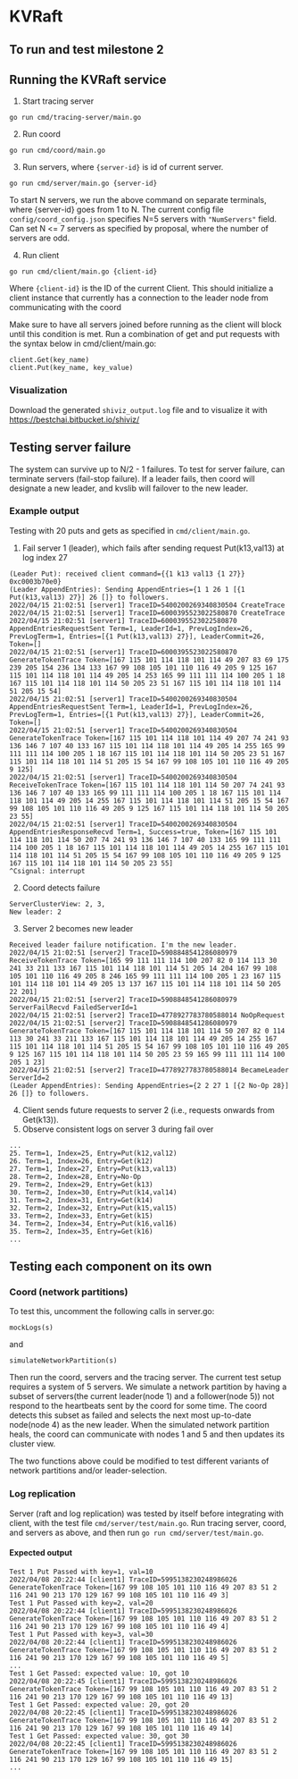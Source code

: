 # KVRaft
## To run and test milestone 2
## Running the KVRaft service 

1. Start tracing server
```console
go run cmd/tracing-server/main.go
```

2. Run coord
```console
go run cmd/coord/main.go
```
3. Run servers, where `{server-id}` is id of current server.
```console
go run cmd/server/main.go {server-id}
```
To start N servers, we run the above command on separate terminals, where {server-id} goes from 1 to N. The current config file `config/coord_config.json` specifies N=5 servers with `"NumServers"` field. Can set N <= 7 servers as specified by proposal, where the number of servers are odd.

4. Run client
```console
go run cmd/client/main.go {client-id}
````
Where `{client-id}` is the ID of the current Client. This should initialize a client instance that currently has a connection to the leader node from communicating with the coord

Make sure to have all servers joined before running as the client will block until this condition is met. Run a combination of get and put requests with the syntax below in cmd/client/main.go:

```console
client.Get(key_name)
client.Put(key_name, key_value)
````

### Visualization

Download the generated `shiviz_output.log` file and to visualize it with https://bestchai.bitbucket.io/shiviz/

## Testing server failure

The system can survive up to N/2 - 1 failures. To test for server failure, can terminate servers (fail-stop failure). If a leader fails, then coord will designate a new leader, and kvslib will failover to the new leader. 

### Example output
Testing with 20 puts and gets as specified in `cmd/client/main.go`. 
1. Fail server 1 (leader), which fails after sending request Put(k13,val13) at log index 27
```
(Leader Put): received client command={{1 k13 val13 {1 27}} 0xc0003b70e0}
(Leader AppendEntries): Sending AppendEntries={1 1 26 1 [{1 Put(k13,val13) 27}] 26 []} to followers.
2022/04/15 21:02:51 [server1] TraceID=5400200269340830504 CreateTrace
2022/04/15 21:02:51 [server1] TraceID=6000395523022580870 CreateTrace
2022/04/15 21:02:51 [server1] TraceID=6000395523022580870 AppendEntriesRequestSent Term=1, LeaderId=1, PrevLogIndex=26, PrevLogTerm=1, Entries=[{1 Put(k13,val13) 27}], LeaderCommit=26, Token=[]
2022/04/15 21:02:51 [server1] TraceID=6000395523022580870 GenerateTokenTrace Token=[167 115 101 114 118 101 114 49 207 83 69 175 239 205 154 236 134 133 167 99 108 105 101 110 116 49 205 9 125 167 115 101 114 118 101 114 49 205 14 253 165 99 111 111 114 100 205 1 18 167 115 101 114 118 101 114 50 205 23 51 167 115 101 114 118 101 114 51 205 15 54]
2022/04/15 21:02:51 [server1] TraceID=5400200269340830504 AppendEntriesRequestSent Term=1, LeaderId=1, PrevLogIndex=26, PrevLogTerm=1, Entries=[{1 Put(k13,val13) 27}], LeaderCommit=26, Token=[]
2022/04/15 21:02:51 [server1] TraceID=5400200269340830504 GenerateTokenTrace Token=[167 115 101 114 118 101 114 49 207 74 241 93 136 146 7 107 40 133 167 115 101 114 118 101 114 49 205 14 255 165 99 111 111 114 100 205 1 18 167 115 101 114 118 101 114 50 205 23 51 167 115 101 114 118 101 114 51 205 15 54 167 99 108 105 101 110 116 49 205 9 125]
2022/04/15 21:02:51 [server1] TraceID=5400200269340830504 ReceiveTokenTrace Token=[167 115 101 114 118 101 114 50 207 74 241 93 136 146 7 107 40 133 165 99 111 111 114 100 205 1 18 167 115 101 114 118 101 114 49 205 14 255 167 115 101 114 118 101 114 51 205 15 54 167 99 108 105 101 110 116 49 205 9 125 167 115 101 114 118 101 114 50 205 23 55]
2022/04/15 21:02:51 [server1] TraceID=5400200269340830504 AppendEntriesResponseRecvd Term=1, Success=true, Token=[167 115 101 114 118 101 114 50 207 74 241 93 136 146 7 107 40 133 165 99 111 111 114 100 205 1 18 167 115 101 114 118 101 114 49 205 14 255 167 115 101 114 118 101 114 51 205 15 54 167 99 108 105 101 110 116 49 205 9 125 167 115 101 114 118 101 114 50 205 23 55]
^Csignal: interrupt
```
2. Coord detects failure
```
ServerClusterView: 2, 3, 
New leader: 2
```
3. Server 2 becomes new leader
```
Received leader failure notification. I'm the new leader.
2022/04/15 21:02:51 [server2] TraceID=5908848541286080979 ReceiveTokenTrace Token=[165 99 111 111 114 100 207 82 0 114 113 30 241 33 211 133 167 115 101 114 118 101 114 51 205 14 204 167 99 108 105 101 110 116 49 205 8 246 165 99 111 111 114 100 205 1 23 167 115 101 114 118 101 114 49 205 13 137 167 115 101 114 118 101 114 50 205 22 201]
2022/04/15 21:02:51 [server2] TraceID=5908848541286080979 ServerFailRecvd FailedServerId=1
2022/04/15 21:02:51 [server2] TraceID=4778927783780588014 NoOpRequest
2022/04/15 21:02:51 [server2] TraceID=5908848541286080979 GenerateTokenTrace Token=[167 115 101 114 118 101 114 50 207 82 0 114 113 30 241 33 211 133 167 115 101 114 118 101 114 49 205 14 255 167 115 101 114 118 101 114 51 205 15 54 167 99 108 105 101 110 116 49 205 9 125 167 115 101 114 118 101 114 50 205 23 59 165 99 111 111 114 100 205 1 23]
2022/04/15 21:02:51 [server2] TraceID=4778927783780588014 BecameLeader ServerId=2
(Leader AppendEntries): Sending AppendEntries={2 2 27 1 [{2 No-Op 28}] 26 []} to followers.
```
4. Client sends future requests to server 2 (i.e., requests onwards from Get(k13)).
5. Observe consistent logs on server 3 during fail over
```
...
25. Term=1, Index=25, Entry=Put(k12,val12)
26. Term=1, Index=26, Entry=Get(k12)
27. Term=1, Index=27, Entry=Put(k13,val13)
28. Term=2, Index=28, Entry=No-Op
29. Term=2, Index=29, Entry=Get(k13)
30. Term=2, Index=30, Entry=Put(k14,val14)
31. Term=2, Index=31, Entry=Get(k14)
32. Term=2, Index=32, Entry=Put(k15,val15)
33. Term=2, Index=33, Entry=Get(k15)
34. Term=2, Index=34, Entry=Put(k16,val16)
35. Term=2, Index=35, Entry=Get(k16)
...
```
## Testing each component on its own

### Coord (network partitions)
To test this, uncomment the following calls in server.go:
```
mockLogs(s)
```
and 
```
simulateNetworkPartition(s)
```
Then run the coord, servers and the tracing server. The current test setup requires a system of 5 servers. We simulate a network partition by having a subset of servers(the current leader(node 1) and a follower(node 5)) not respond to the heartbeats sent by the coord for some time. The coord detects this subset as failed and selects the next most up-to-date node(node 4) as the new leader. When the simulated network partition heals, the coord can communicate with nodes 1 and 5 and then updates its cluster view.

The two functions above could be modified to test different variants of network partitions and/or leader-selection.
### Log replication

Server (raft and log replication) was tested by itself before integrating with client, with the test file `cmd/server/test/main.go`. Run tracing server, coord, and servers as above, and then run `go run cmd/server/test/main.go`. 
#### Expected output
```
Test 1 Put Passed with key=1, val=10 
2022/04/08 20:22:44 [client1] TraceID=5995138230248986026 GenerateTokenTrace Token=[167 99 108 105 101 110 116 49 207 83 51 2 116 241 90 213 170 129 167 99 108 105 101 110 116 49 3]
Test 1 Put Passed with key=2, val=20 
2022/04/08 20:22:44 [client1] TraceID=5995138230248986026 GenerateTokenTrace Token=[167 99 108 105 101 110 116 49 207 83 51 2 116 241 90 213 170 129 167 99 108 105 101 110 116 49 4]
Test 1 Put Passed with key=3, val=30 
2022/04/08 20:22:44 [client1] TraceID=5995138230248986026 GenerateTokenTrace Token=[167 99 108 105 101 110 116 49 207 83 51 2 116 241 90 213 170 129 167 99 108 105 101 110 116 49 5]
...
Test 1 Get Passed: expected value: 10, got 10 
2022/04/08 20:22:45 [client1] TraceID=5995138230248986026 GenerateTokenTrace Token=[167 99 108 105 101 110 116 49 207 83 51 2 116 241 90 213 170 129 167 99 108 105 101 110 116 49 13]
Test 1 Get Passed: expected value: 20, got 20 
2022/04/08 20:22:45 [client1] TraceID=5995138230248986026 GenerateTokenTrace Token=[167 99 108 105 101 110 116 49 207 83 51 2 116 241 90 213 170 129 167 99 108 105 101 110 116 49 14]
Test 1 Get Passed: expected value: 30, got 30 
2022/04/08 20:22:45 [client1] TraceID=5995138230248986026 GenerateTokenTrace Token=[167 99 108 105 101 110 116 49 207 83 51 2 116 241 90 213 170 129 167 99 108 105 101 110 116 49 15]
...
```
